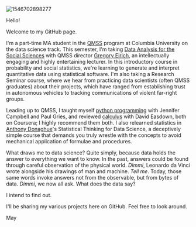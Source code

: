 ![1546702898277](https://user-images.githubusercontent.com/112728848/202857943-afcb5565-921d-45be-a36b-b4ff538e26b0.jpg)

Hello!

Welcome to my GitHub page. 

I'm a part-time MA student in the [QMSS](https://qmss.columbia.edu/) program at Columbia University on the data science track. This semester, I'm taking <u>Data Analysis for the Social Sciences</u> with QMSS director [Gregory Eirich](https://www.linkedin.com/in/greg-eirich-2541598/), an intellectually engaging and highly entertaining lecturer. In this introductory course in probability and social statistics, we're learning to generate and interpret quantitative data using statistical software. I'm also taking a Research Seminar course, where we hear from practicing data scientists (often QMSS graduates) about their projects, which have ranged from establishing trust in autonomous vehicles to tracking communications of violent far-right groups.

Leading up to QMSS, I taught myself [python programming](https://www.coursera.org/learn/learn-to-program) with Jennifer Campbell and Paul Gries, and reviewed [calculus](https://www.coursera.org/learn/introduction-to-calculus) with David Easdown, both on Coursera; I highly recommend them both. I also relearned statistics in [Anthony Donaghue](https://www.linkedin.com/in/anthony-donoghue-66364237/)'s Statistical Thinking for Data Science, a deceptively simple course that demands you truly wrestle with the concepts to avoid mechanical application of formulae and procedures.

What draws me to data science? Quite simply, because data holds the answer to everything we want to know. In the past, answers could be found through careful observation of the physical world. <i>Dimmi</i>, Leonardo da Vinci wrote alongside his drawings of man and machine. <i>Tell me</i>. Today, those same words invoke answers not from the observable, but from bytes of data. <i>Dimmi</i>, we now all ask. What does the data say? 

I intend to find out.

I'll be sharing my various projects here on GitHub. Feel free to look around.

May
